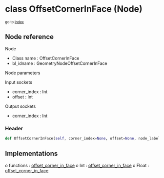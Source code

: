 # class OffsetCornerInFace (Node)

<sub>go to [index](/docs/index.md)</sub>

## Node reference

Node
 - Class name : OffsetCornerInFace
 - bl_idname : GeometryNodeOffsetCornerInFace

Node parameters

Input sockets
 - corner_index : Int
 - offset : Int

Output sockets
 - corner_index : Int

### Header

``` python
def OffsetCornerInFace(self, corner_index=None, offset=None, node_label=None, node_color=None):
```

## Implementations

o functions : [offset_corner_in_face](/docs/GeoNodes_classes/offset_corner_in_face.md)
o Int : [offset_corner_in_face](/docs/GeoNodes_classes/Int.md#offset_corner_in_face) 
o Float : [offset_corner_in_face](/docs/GeoNodes_classes/Float.md#offset_corner_in_face) 

